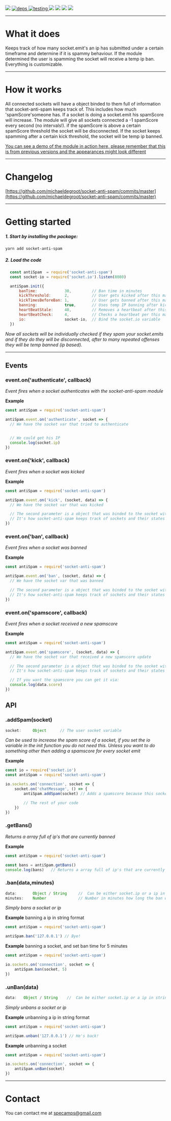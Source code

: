 [![](https://nodei.co/npm/socket-anti-spam.png?downloads=true&downloadRank=true&stars=true)](https://www.npmjs.com/package/socket-anti-spam)
[![](https://david-dm.org/michaeldegroot/socket-anti-spam.svg 'deps') ](https://david-dm.org/michaeldegroot/socket-anti-spam 'david-dm')
[![](https://travis-ci.org/michaeldegroot/socket-anti-spam.svg?branch=master 'testing') ](https://travis-ci.org/michaeldegroot/socket-anti-spam 'travis-ci')
[![](https://coveralls.io/repos/michaeldegroot/socket-anti-spam/badge.svg?branch=master&service=github)](https://coveralls.io/github/michaeldegroot/socket-anti-spam?branch=master)
![](https://img.shields.io/badge/Node-%3E%3D6.0-green.svg)
![](https://img.shields.io/npm/dt/socket-anti-spam.svg)
![](https://img.shields.io/npm/l/express.svg)
___
# What it does

Keeps track of how many socket.emit's an ip has submitted under a certain timeframe and determine if it is spammy behaviour.
If the module determined the user is spamming the socket will receive a temp ip ban. Everything is customizable.


___
# How it works
All connected sockets will have a object binded to them full of information that socket-anti-spam keeps track of.
This includes how much 'spamScore'someone has. If a socket is doing a socket.emit his spamScore will increase.
The module will give all sockets connected a -1 spamScore every second (no intervals!).
if the spamScore is above a certain spamScore threshold the socket will be disconnected.
If the socket keeps spamming after a certain kick threshold, the socket will be temp ip banned.



[You can see a demo of the module in action here, please remember that this is from previous versions and the appearances might look different](https://bitbucket.org/repo/kR4677/images/1013607973-socketspam.gif)
___
# Changelog


[https://github.com/michaeldegroot/socket-anti-spam/commits/master](https://github.com/michaeldegroot/socket-anti-spam/commits/master)
___
#  Getting started

##### 1. Start by installing the package:
    yarn add socket-anti-spam

##### 2. Load the code

```javascript
  const antiSpam  = require('socket-anti-spam')
  const socket-io = require('socket.io').listen(8080)

  antiSpam.init({
      banTime:            30,         // Ban time in minutes
      kickThreshold:      2,          // User gets kicked after this many spam score
      kickTimesBeforeBan: 1,          // User gets banned after this many kicks
      banning:            true,       // Uses temp IP banning after kickTimesBeforeBan
      heartBeatStale:     40,         // Removes a heartbeat after this many seconds
      heartBeatCheck:     4,          // Checks a heartbeat per this many seconds
      io:                 socket-io,  // Bind the socket.io variable
  })
````

_Now all sockets will be individually checked if they spam your socket.emits and if they do they will be disconnected, after to many repeated offenses they will be temp banned (ip based)._

___

## Events


###  event.on('authenticate', callback)
_Event fires when a socket authenticates with the socket-anti-spam module_

__Example__

````js
const antiSpam = require('socket-anti-spam')

antiSpam.event.on('authenticate', socket => {
  // We have the socket var that tried to authenticate


  // We could get his IP
  console.log(socket.ip)
})
````


###  event.on('kick', callback)
_Event fires when a socket was kicked_

__Example__

````js
const antiSpam = require('socket-anti-spam')

antiSpam.event.on('kick', (socket, data) => {
  // We have the socket var that was kicked

  // The second parameter is a object that was binded to the socket with some extra information
  // It's how socket-anti-spam keeps track of sockets and their states
})
````


###  event.on('ban', callback)
_Event fires when a socket was banned_

__Example__

````js
const antiSpam = require('socket-anti-spam')

antiSpam.event.on('ban', (socket, data) => {
  // We have the socket var that was banned

  // The second parameter is a object that was binded to the socket with some extra information
  // It's how socket-anti-spam keeps track of sockets and their states
})
````


###  event.on('spamscore', callback)
_Event fires when a socket received a new spamscore_

__Example__

````js
const antiSpam = require('socket-anti-spam')

antiSpam.event.on('spamscore', (socket, data) => {
  // We have the socket var that received a new spamscore update

  // The second parameter is a object that was binded to the socket with some extra information
  // It's how socket-anti-spam keeps track of sockets and their states

  // If you want the spamscore you can get it via:
  console.log(data.score)
})
````

## API


###  .addSpam(socket)
```js
socket:     Object      // The user socket variable
```
_Can be used to increase the spam score of a socket, if you set the io variable in the init function you do not need this. Unless you want to do something other then adding a spamscore for every socket emit_

__Example__

````js
const io = require('socket.io')
const antiSpam = require('socket-anti-spam')

io.sockets.on('connection', socket => {
    socket.on('chatMessage', () => {
        antiSpam.addSpam(socket) // Adds a spamscore because this socket sent a emit

        // The rest of your code
    })
})
````

###  .getBans()
_Returns a array full of ip's that are currently banned_

__Example__

````js
const antiSpam = require('socket-anti-spam')

const bans = antiSpam.getBans()
console.log(bans)   // Returns a array full of ip's that are currently banned
````
###  .ban(data,minutes)
```js
data:       Object / String     //  Can be either socket.ip or a ip in string format you want to ban
minutes:    Number              // Number in minutes how long the ban will be active, if not supplied default will be used (60)
```
_Simply bans a socket or ip_

__Example__ banning a ip in string format

````js
const antiSpam = require('socket-anti-spam')

antiSpam.ban('127.0.0.1') // Bye!
````

__Example__ banning a socket, and set ban time for 5 minutes

````js
const antiSpam = require('socket-anti-spam')

io.sockets.on('connection', socket => {
    antiSpam.ban(socket, 5)
})
````
###  .unBan(data)
```js
data:   Object / String    //  Can be either socket.ip or a ip in string format you want to unban
```
_Simply unbans a socket or ip_

__Example__ unbanning a ip in string format

````js
const antiSpam = require('socket-anti-spam')

antiSpam.unban('127.0.0.1') // He's back!
````

__Example__ unbanning a socket

````js
const antiSpam = require('socket-anti-spam')

io.sockets.on('connection', socket => {
    antiSpam.unBan(socket)
})
````

___
# Contact
You can contact me at specamps@gmail.com
